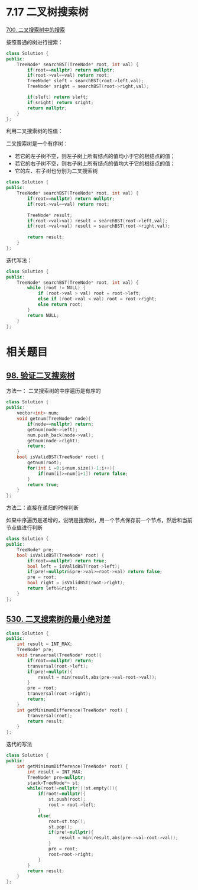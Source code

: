 # 7.17 二叉树搜索树

[700. 二叉搜索树中的搜索](https://leetcode.cn/problems/search-in-a-binary-search-tree/)

按照普通的树进行搜索：

```cpp
class Solution {
public:
    TreeNode* searchBST(TreeNode* root, int val) {
        if(root==nullptr) return nullptr;
        if(root->val==val) return root; 
        TreeNode* sleft = searchBST(root->left,val);
        TreeNode* sright = searchBST(root->right,val);

        if(sleft) return sleft;
        if(sright) return sright;
        return nullptr;
    }
};
```

利用二叉搜索树的性值：

二叉搜索树是一个有序树：
- 若它的左子树不空，则左子树上所有结点的值均小于它的根结点的值；
- 若它的右子树不空，则右子树上所有结点的值均大于它的根结点的值；
- 它的左、右子树也分别为二叉搜索树


```cpp
class Solution {
public:
    TreeNode* searchBST(TreeNode* root, int val) {
        if(root==nullptr) return nullptr;
        if(root->val==val) return root;
  
        TreeNode* result;
        if(root->val>val) result = searchBST(root->left,val);
        if(root->val<val) result = searchBST(root->right,val);
  
        return result;
    }
};
```

迭代写法：

```cpp
class Solution {
public:
    TreeNode* searchBST(TreeNode* root, int val) {
        while (root != NULL) {
            if (root->val > val) root = root->left;
            else if (root->val < val) root = root->right;
            else return root;
        }
        return NULL;
    }
};
```

# 相关题目

## [98. 验证二叉搜索树](https://leetcode.cn/problems/validate-binary-search-tree/)

方法一： 二叉搜索树的中序遍历是有序的

```cpp
class Solution {
public:
    vector<int> num;
    void getnum(TreeNode* node){
        if(node==nullptr) return;
        getnum(node->left);
        num.push_back(node->val);
        getnum(node->right);
        return;
    }
    bool isValidBST(TreeNode* root) {
        getnum(root);
        for(int i =0;i<num.size()-1;i++){
            if(num[i]>=num[i+1]) return false;
        }
        return true;
    }
};
```

方法二：直接在递归的时候判断

如果中序遍历是递增的，说明是搜索树，用一个节点保存前一个节点，然后和当前节点值进行判断

```cpp
class Solution {
public:
    TreeNode* pre;
    bool isValidBST(TreeNode* root) {
        if(root==nullptr) return true;
        bool left = isValidBST(root->left);
        if(pre!=nullptr&&pre->val>=root->val) return false;
        pre = root;
        bool right = isValidBST(root->right);
        return left&&right;
    }
};
```

## [530. 二叉搜索树的最小绝对差](https://leetcode.cn/problems/minimum-absolute-difference-in-bst/)

```cpp
class Solution {
public:
    int result = INT_MAX;
    TreeNode* pre;
    void tranversal(TreeNode* root){
        if(root==nullptr) return;
        tranversal(root->left);
        if(pre!=nullptr){
            result = min(result,abs(pre->val-root->val));
        }
        pre = root;
        tranversal(root->right);
        return;
    }
    int getMinimumDifference(TreeNode* root) {
        tranversal(root);
        return result; 
    }
};
```

迭代的写法

```cpp
class Solution {
public:
    int getMinimumDifference(TreeNode* root) {
        int result = INT_MAX;
        TreeNode* pre=nullptr;
        stack<TreeNode*> st;
        while(root!=nullptr||!st.empty()){
            if(root!=nullptr){
                st.push(root);
                root = root->left;
            }
            else{
                root=st.top();
                st.pop();
                if(pre!=nullptr){
                    result = min(result,abs(pre->val-root->val));
                }
                pre = root;
                root=root->right;
            }
        }
        return result;  
    }
};
```
